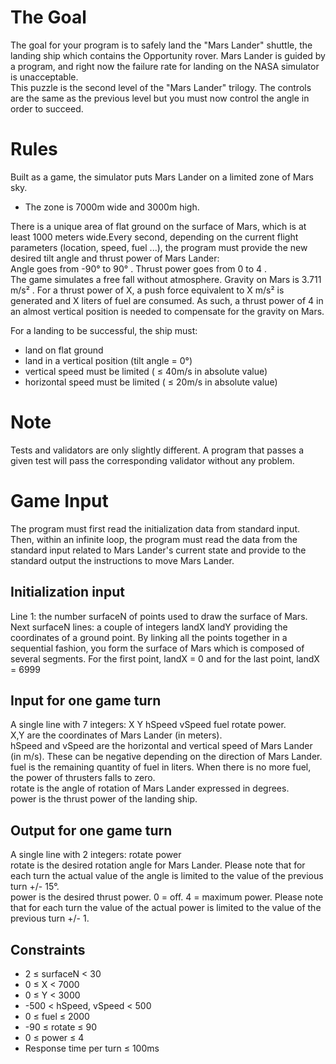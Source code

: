# The Goal
The goal for your program is to safely land the "Mars Lander" shuttle, the landing ship which contains the Opportunity rover. Mars Lander is guided by a program, and right now the failure rate for landing on the NASA simulator is unacceptable.  
This puzzle is the second level of the "Mars Lander" trilogy. The controls are the same as the previous level but you must now control the angle in order to succeed.
#	Rules
Built as a game, the simulator puts Mars Lander on a limited zone of Mars sky.

-	The zone is 7000m wide and 3000m high.

There is a unique area of flat ground on the surface of Mars, which is at least 1000 meters wide.Every second, depending on the current flight parameters (location, speed, fuel ...), the program must provide the new desired tilt angle and thrust power of Mars Lander:  
Angle goes from -90° to 90° . Thrust power goes from 0 to 4 .  
The game simulates a free fall without atmosphere. Gravity on Mars is 3.711 m/s² . For a thrust power of X, a push force equivalent to X m/s² is generated and X liters of fuel are consumed. As such, a thrust power of 4 in an almost vertical position is needed to compensate for the gravity on Mars.  

For a landing to be successful, the ship must:
- land on flat ground
- land in a vertical position (tilt angle = 0°)
- vertical speed must be limited ( ≤ 40m/s in absolute value)
- horizontal speed must be limited ( ≤ 20m/s in absolute value)
#	Note
Tests and validators are only slightly different. A program that passes a given test will pass the corresponding validator without any problem.
#	Game Input
The program must first read the initialization data from standard input. Then, within an infinite loop, the program must read the data from the standard input related to Mars Lander's current state and provide to the standard output the instructions to move Mars Lander.
## Initialization input
Line 1: the number surfaceN of points used to draw the surface of Mars.  
Next surfaceN lines: a couple of integers landX landY providing the coordinates of a ground point. By linking all the points together in a sequential fashion, you form the surface of Mars which is composed of several segments. For the first point, landX = 0 and for the last point, landX = 6999
## Input for one game turn
A single line with 7 integers: X Y hSpeed vSpeed fuel rotate power.  
X,Y are the coordinates of Mars Lander (in meters).  
hSpeed and vSpeed are the horizontal and vertical speed of Mars Lander (in m/s). These can be negative depending on the direction of Mars Lander.  
fuel is the remaining quantity of fuel in liters. When there is no more fuel, the power of thrusters falls to zero.  
rotate is the angle of rotation of Mars Lander expressed in degrees.  
power is the thrust power of the landing ship.  
## Output for one game turn
A single line with 2 integers: rotate power  
rotate is the desired rotation angle for Mars Lander. Please note that for each turn the actual value of the angle is limited to the value of the previous turn +/- 15°.  
power is the desired thrust power. 0 = off. 4 = maximum power. Please note that for each turn the value of the actual power is limited to the value of the previous turn +/- 1.  
## Constraints
- 2 ≤ surfaceN < 30
- 0 ≤ X < 7000
- 0 ≤ Y < 3000
- -500 < hSpeed, vSpeed < 500
- 0 ≤ fuel ≤ 2000
- -90 ≤ rotate ≤ 90
- 0 ≤ power ≤ 4
- Response time per turn ≤ 100ms
